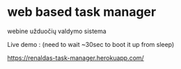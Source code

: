 # web based task manager
webine užduočių valdymo sistema

Live demo :
(need to wait ~30sec to boot it up from sleep)

https://renaldas-task-manager.herokuapp.com/
